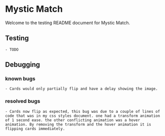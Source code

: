 # Mystic Match
Welcome to the testing README document for Mystic Match.

## Testing
    - TODO 
## Debugging

### known bugs 
    - Cards would only partially flip and have a delay showing the image.

### resolved bugs
    - Cards now flip as expected, this bug was due to a couple of lines of code that was in my css styles document. one had a transform animation of 1 second ease. the other conflicting animation was a hover animation. By removing the transform and the hover animation it is flipping cards immediately. 